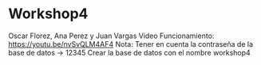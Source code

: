 # Workshop4
Oscar Florez, Ana Perez y Juan Vargas
Video Funcionamiento: https://youtu.be/nvSvQLM4AF4
Nota: Tener en cuenta la contraseña de la base de datos -> 12345
      Crear la base de datos con el nombre workshop4
